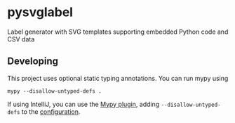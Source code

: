 # pysvglabel
Label generator with SVG templates supporting embedded Python code and CSV data


## Developing

This project uses optional static typing annotations.
You can run mypy using

```
mypy --disallow-untyped-defs .
```

If using IntelliJ, you can use the [Mypy plugin](https://plugins.jetbrains.com/plugin/13348-mypy-official-), adding `--disallow-untyped-defs` to the [configuration](https://github.com/dropbox/mypy-PyCharm-plugin#configuration).
